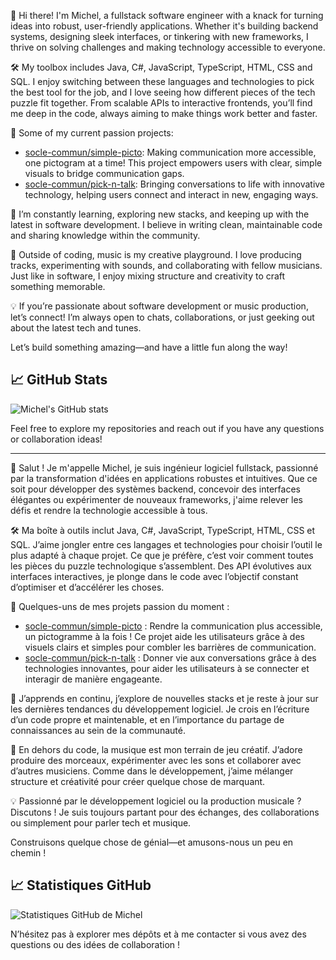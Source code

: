 👋 Hi there! I'm Michel, a fullstack software engineer with a knack for turning ideas into robust, user-friendly applications. Whether it's building backend systems, designing sleek interfaces, or tinkering with new frameworks, I thrive on solving challenges and making technology accessible to everyone.

🛠️ My toolbox includes Java, C#, JavaScript, TypeScript, HTML, CSS and SQL. I enjoy switching between these languages and technologies to pick the best tool for the job, and I love seeing how different pieces of the tech puzzle fit together. From scalable APIs to interactive frontends, you’ll find me deep in the code, always aiming to make things work better and faster.

🚀 Some of my current passion projects:
- [socle-commun/simple-picto](https://github.com/socle-commun/simple-picto): Making communication more accessible, one pictogram at a time! This project empowers users with clear, simple visuals to bridge communication gaps.
- [socle-commun/pick-n-talk](https://github.com/socle-commun/pick-n-talk): Bringing conversations to life with innovative technology, helping users connect and interact in new, engaging ways.

🌱 I’m constantly learning, exploring new stacks, and keeping up with the latest in software development. I believe in writing clean, maintainable code and sharing knowledge within the community.

🎵 Outside of coding, music is my creative playground. I love producing tracks, experimenting with sounds, and collaborating with fellow musicians. Just like in software, I enjoy mixing structure and creativity to craft something memorable.

💡 If you’re passionate about software development or music production, let’s connect! I’m always open to chats, collaborations, or just geeking out about the latest tech and tunes.

Let’s build something amazing—and have a little fun along the way!

## 📈 GitHub Stats

![Michel's GitHub stats](https://github-readme-stats.vercel.app/api?username=michel-montejuado&show_icons=true&theme=radical)

Feel free to explore my repositories and reach out if you have any questions or collaboration ideas!

---

👋 Salut ! Je m'appelle Michel, je suis ingénieur logiciel fullstack, passionné par la transformation d'idées en applications robustes et intuitives. Que ce soit pour développer des systèmes backend, concevoir des interfaces élégantes ou expérimenter de nouveaux frameworks, j'aime relever les défis et rendre la technologie accessible à tous.

🛠️ Ma boîte à outils inclut Java, C#, JavaScript, TypeScript, HTML, CSS et SQL. J’aime jongler entre ces langages et technologies pour choisir l’outil le plus adapté à chaque projet. Ce que je préfère, c’est voir comment toutes les pièces du puzzle technologique s’assemblent. Des API évolutives aux interfaces interactives, je plonge dans le code avec l’objectif constant d’optimiser et d’accélérer les choses.

🚀 Quelques-uns de mes projets passion du moment :

* [socle-commun/simple-picto](https://github.com/socle-commun/simple-picto) : Rendre la communication plus accessible, un pictogramme à la fois ! Ce projet aide les utilisateurs grâce à des visuels clairs et simples pour combler les barrières de communication.
* [socle-commun/pick-n-talk](https://github.com/socle-commun/pick-n-talk) : Donner vie aux conversations grâce à des technologies innovantes, pour aider les utilisateurs à se connecter et interagir de manière engageante.

🌱 J’apprends en continu, j’explore de nouvelles stacks et je reste à jour sur les dernières tendances du développement logiciel. Je crois en l’écriture d’un code propre et maintenable, et en l’importance du partage de connaissances au sein de la communauté.

🎵 En dehors du code, la musique est mon terrain de jeu créatif. J’adore produire des morceaux, expérimenter avec les sons et collaborer avec d’autres musiciens. Comme dans le développement, j’aime mélanger structure et créativité pour créer quelque chose de marquant.

💡 Passionné par le développement logiciel ou la production musicale ? Discutons ! Je suis toujours partant pour des échanges, des collaborations ou simplement pour parler tech et musique.

Construisons quelque chose de génial—et amusons-nous un peu en chemin !

## 📈 Statistiques GitHub

![Statistiques GitHub de Michel](https://github-readme-stats.vercel.app/api?username=michel-montejuado\&show_icons=true\&theme=radical)

N’hésitez pas à explorer mes dépôts et à me contacter si vous avez des questions ou des idées de collaboration !
